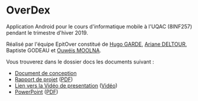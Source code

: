 ﻿# OverDex
	
Application Android pour le cours d'informatique mobile à l'UQAC (8INF257) pendant le trimestre d'hiver 2019.
	
Réalisé par l'équipe EpitOver constitué de [Hugo GARDE](https://github.com/snakehugo), [Ariane DELTOUR](https://github.com/Dargonos), Baptiste GODEAU et [Ouwéis MOOLNA](https://github.com/Wes974).
	
Vous trouverez dans le dossier docs les documents suivant : 

* [Document de conception](docs/EpitOver.pdf)
* [Rapport de projet](docs/rapport_projet.docx) ([PDF](docs/rapport_projet.pdf))
* [Lien vers la Vidéo de presentation](docs/Useful%20links) ([Vidéo](https://streamable.com/6egln))
* [PowerPoint](docs/OverDex_Presentation.pptx) ([PDF](docs/OverDex_Presentation.pdf))
